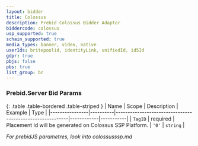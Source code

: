 ```yaml
---
layout: bidder
title: Colossus
description: Prebid Colossus Bidder Adaptor
biddercode: colossus
usp_supported: true
schain_supported: true
media_types: banner, video, native
userIds: britepoolid, identityLink, unifiedId, id5Id
gdpr: true
pbjs: false
pbs: true
list_group: bc
---
```


### Prebid.Server Bid Params

{: .table .table-bordered .table-striped }
| Name           | Scope    | Description                                              | Example    | Type      |
|----------------|----------|----------------------------------------------------------|------------|-----------|
| `TagID` | required | Placement Id will be generated on Colossus SSP Platform. | `'0'`        | `string` |

*For prebidJS parametres, look into colossusssp.md*
